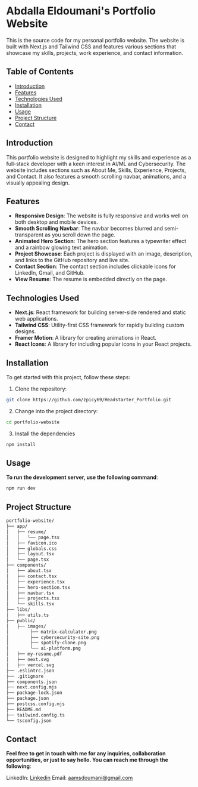 # Abdalla Eldoumani's Portfolio Website

This is the source code for my personal portfolio website. The website is built with Next.js and Tailwind CSS and features various sections that showcase my skills, projects, work experience, and contact information.

## Table of Contents

- [Introduction](#introduction)
- [Features](#features)
- [Technologies Used](#technologies-used)
- [Installation](#installation)
- [Usage](#usage)
- [Project Structure](#project-structure)
- [Contact](#contact)

## Introduction

This portfolio website is designed to highlight my skills and experience as a full-stack developer with a keen interest in AI/ML and Cybersecurity. The website includes sections such as About Me, Skills, Experience, Projects, and Contact. It also features a smooth scrolling navbar, animations, and a visually appealing design.

## Features

- **Responsive Design**: The website is fully responsive and works well on both desktop and mobile devices.
- **Smooth Scrolling Navbar**: The navbar becomes blurred and semi-transparent as you scroll down the page.
- **Animated Hero Section**: The hero section features a typewriter effect and a rainbow glowing text animation.
- **Project Showcase**: Each project is displayed with an image, description, and links to the GitHub repository and live site.
- **Contact Section**: The contact section includes clickable icons for LinkedIn, Gmail, and GitHub.
- **View Resume**: The resume is embedded directly on the page.

## Technologies Used

- **Next.js**: React framework for building server-side rendered and static web applications.
- **Tailwind CSS**: Utility-first CSS framework for rapidly building custom designs.
- **Framer Motion**: A library for creating animations in React.
- **React Icons**: A library for including popular icons in your React projects.

## Installation

To get started with this project, follow these steps:

1. Clone the repository:

```bash
git clone https://github.com/zpicy69/Headstarter_Portfolio.git
```

2. Change into the project directory:

```bash
cd portfolio-website
```

3. Install the dependencies

```bash
npm install
```

## Usage

**To run the development server, use the following command**:

```bash
npm run dev
```

## Project Structure

```txt
portfolio-website/
├── app/
│   ├── resume/
│   │   └── page.tsx
│   ├── favicon.ico
│   ├── globals.css
│   ├── layout.tsx
│   └── page.tsx
├── components/
│   ├── about.tsx
│   ├── contact.tsx
│   ├── experience.tsx
│   ├── hero-section.tsx
│   ├── navbar.tsx
│   ├── projects.tsx
│   └── skills.tsx
├── libs/
│   ├── utils.ts
├── public/
│   ├── images/
│        ├── matrix-calculator.png
│        ├── cybersecurity-site.png
│        ├── spotify-clone.png
│        └── ai-platform.png
│   ├── my-resume.pdf
│   ├── next.svg
│   ├── vercel.svg
├── .eslintrc.json
├── .gitignore
├── components.json
├── next.config.mjs
├── package-lock.json
├── package.json
├── postcss.config.mjs
├── README.md
├── tailwind.config.ts
└── tsconfig.json
```

## Contact

**Feel free to get in touch with me for any inquiries, collaboration opportunities, or just to say hello. You can reach me through the following**:

LinkedIn: [Linkedin](https://www.linkedin.com/in/abdalla-el-doumani-77402a253/)
Email: aamsdoumani@gmail.com